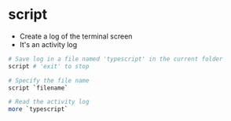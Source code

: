 # script

- Create a log of the terminal screen
- It's an activity log

```bash
# Save log in a file named 'typescript' in the current folder
script # 'exit' to stop

# Specify the file name
script `filename`

# Read the activity log
more `typescript`
```
